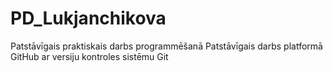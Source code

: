 # PD_Lukjanchikova
Patstāvīgais praktiskais darbs programmēšanā
Patstāvīgais darbs platformā GitHub ar versiju kontroles sistēmu Git
